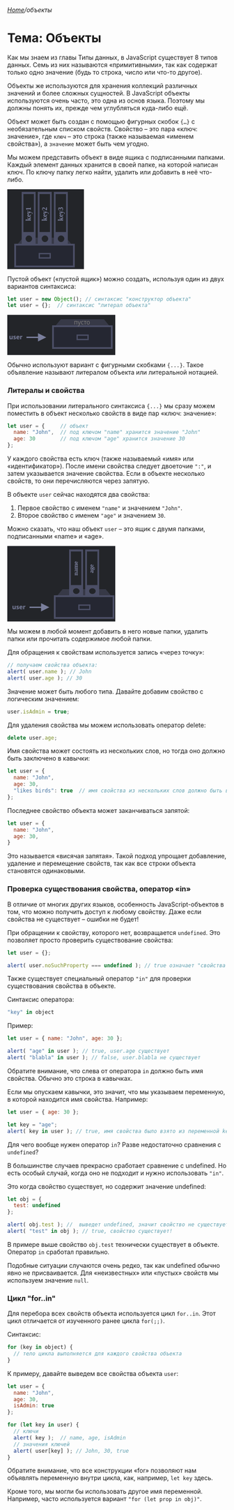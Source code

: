 ###### [Home][домой]/объекты

# Тема: Объекты

Как мы знаем из главы Типы данных, в JavaScript существует 8 типов данных. Семь из них называются «примитивными», так как содержат только одно значение (будь то строка, число или что-то другое).

Объекты же используются для хранения коллекций различных значений и более сложных сущностей. В JavaScript объекты используются очень часто, это одна из основ языка. Поэтому мы должны понять их, прежде чем углубляться куда-либо ещё.

Объект может быть создан с помощью фигурных скобок ```{…}``` с необязательным списком свойств. Свойство – это пара «ключ: значение», где ```ключ``` – это строка (также называемая «именем свойства»), а ```значение``` может быть чем угодно.

Мы можем представить объект в виде ящика с подписанными папками. Каждый элемент данных хранится в своей папке, на которой написан ключ. По ключу папку легко найти, удалить или добавить в неё что-либо.

<svg xmlns="http://www.w3.org/2000/svg" width="176" height="183" viewBox="0 0 176 183"><defs><style>@import url(https://fonts.googleapis.com/css?family=Open+Sans:bold,italic,bolditalic%7CPT+Mono);@font-face{font-family:'PT Mono';font-weight:700;font-style:normal;src:local('PT MonoBold'),url(/font/PTMonoBold.woff2) format('woff2'),url(/font/PTMonoBold.woff) format('woff'),url(/font/PTMonoBold.ttf) format('truetype')}</style></defs><g id="combined" fill="none" fill-rule="evenodd" stroke="none" stroke-width="1"><g id="object.svg"><path fill="#232529" d="M0 0h176v183H0z"/><path id="Rectangle-4-Copy" fill="#4b4e65" stroke="#4b4e65" stroke-width="4" d="M134.063 113l16.667 20H20.27l16.667-20h97.126z" opacity=".5"/><g id="Group-2" transform="translate(33 6)"><g id="Group"><path id="Rectangle-7" fill="#232529" d="M0 0h32v124H0z"/><path id="Combined-Shape" fill="#4b4e65" d="M32 0v124H0V0h32zM16.5 100a7.5 7.5 0 100 15 7.5 7.5 0 000-15zM28 5H4v87h24V5z"/></g><text id="key1" fill="#7a7f9c" font-family="PTMono-Bold, PT Mono" font-size="16" font-weight="bold" transform="rotate(-90 15.5 47.5)"><tspan x="-3.7" y="52.5">key1</tspan></text></g><g id="Group-2-Copy" transform="translate(70 6)"><g id="Group"><path id="Rectangle-7" fill="#232529" d="M0 0h32v124H0z"/><path id="Combined-Shape" fill="#4b4e65" d="M32 0v124H0V0h32zM16.5 100a7.5 7.5 0 100 15 7.5 7.5 0 000-15zM28 5H4v87h24V5z"/></g><text id="key2" fill="#7a7f9c" font-family="PTMono-Bold, PT Mono" font-size="16" font-weight="bold" transform="rotate(-90 15.5 47.5)"><tspan x="-3.7" y="52.5">key2</tspan></text></g><g id="Group-2-Copy-2" transform="translate(107 6)"><g id="Group"><path id="Rectangle-7" fill="#232529" d="M0 0h32v124H0z"/><path id="Combined-Shape" fill="#4b4e65" d="M32 0v124H0V0h32zM16.5 100a7.5 7.5 0 100 15 7.5 7.5 0 000-15zM28 5H4v87h24V5z"/></g><text id="key3" fill="#7a7f9c" font-family="PTMono-Bold, PT Mono" font-size="16" font-weight="bold" transform="rotate(-90 15.5 47.5)"><tspan x="-3.7" y="52.5">key3</tspan></text></g><path id="Rectangle-4" fill="#252732" stroke="#4b4e65" stroke-width="4" d="M18 127h135v50H18z"/><path id="Rectangle-8" stroke="#4b4e65" stroke-width="3" d="M73.5 147.5h25v10h-25z"/></g></g></svg>

Пустой объект («пустой ящик») можно создать, используя один из двух вариантов синтаксиса:
```javascript
let user = new Object(); // синтаксис "конструктор объекта"
let user = {};  // синтаксис "литерал объекта"
```
<svg xmlns="http://www.w3.org/2000/svg" width="248" height="92" viewBox="0 0 248 92"><defs><style>@import url(https://fonts.googleapis.com/css?family=Open+Sans:bold,italic,bolditalic%7CPT+Mono);@font-face{font-family:'PT Mono';font-weight:700;font-style:normal;src:local('PT MonoBold'),url(/font/PTMonoBold.woff2) format('woff2'),url(/font/PTMonoBold.woff) format('woff'),url(/font/PTMonoBold.ttf) format('truetype')}</style></defs><g id="combined" fill="none" fill-rule="evenodd" stroke="none" stroke-width="1"><g id="object-user-empty.svg"><path fill="#232529" d="M0 0h248v92H0z"/><path id="Rectangle-4-Copy" fill="#4b4e65" stroke="#4b4e65" stroke-width="4" d="M221.063 12l16.667 20H107.27l16.667-20h97.126z" opacity=".5"/><path id="Rectangle-4" fill="#252732" stroke="#4b4e65" stroke-width="4" d="M105 26h135v50H105z"/><path id="Rectangle-8" stroke="#4b4e65" stroke-width="3" d="M160.5 46.5h25v10h-25z"/><text id="empty" fill="#82807f" font-family="OpenSans-Regular, Open Sans" font-size="14" font-weight="normal"><tspan x="153" y="22">пусто</tspan></text><text id="user" fill="#7a7f9c" font-family="OpenSans-Bold, Open Sans" font-size="14" font-weight="bold"><tspan x="4" y="56">user</tspan></text><path id="Line-8" fill="#7a7f9c" fill-rule="nonzero" d="M70.5 42l19 9.5-19 9.5v-8H44v-3h26.5v-8z"/></g></g></svg>

Обычно используют вариант с фигурными скобками ```{...}```. Такое объявление называют литералом объекта или литеральной нотацией.

### Литералы и свойства

При использовании литерального синтаксиса ```{...}``` мы сразу можем поместить в объект несколько свойств в виде пар «ключ: значение»:
```javascript
let user = {     // объект
  name: "John",  // под ключом "name" хранится значение "John"
  age: 30        // под ключом "age" хранится значение 30
};
```
У каждого свойства есть ключ (также называемый «имя» или «идентификатор»). После имени свойства следует двоеточие ```":"```, и затем указывается значение свойства. Если в объекте несколько свойств, то они перечисляются через запятую.

В объекте ```user``` сейчас находятся два свойства:

1. Первое свойство с именем ```"name"``` и значением ```"John"```.
2. Второе свойство с именем ```"age"``` и значением ```30```.

Можно сказать, что наш объект ```user``` – это ящик с двумя папками, подписанными «name» и «age».

<svg xmlns="http://www.w3.org/2000/svg" width="248" height="173" viewBox="0 0 248 173"><defs><style>@import url(https://fonts.googleapis.com/css?family=Open+Sans:bold,italic,bolditalic%7CPT+Mono);@font-face{font-family:'PT Mono';font-weight:700;font-style:normal;src:local('PT MonoBold'),url(/font/PTMonoBold.woff2) format('woff2'),url(/font/PTMonoBold.woff) format('woff'),url(/font/PTMonoBold.ttf) format('truetype')}</style></defs><g id="combined" fill="none" fill-rule="evenodd" stroke="none" stroke-width="1"><g id="object-user.svg"><path fill="#232529" d="M0 0h248v173H0z"/><path id="Rectangle-4-Copy" fill="#4b4e65" stroke="#4b4e65" stroke-width="4" d="M225.063 101l16.667 20H111.27l16.667-20h97.126z" opacity=".5"/><g id="Group-2" transform="translate(142 8)"><g id="Group"><path id="Rectangle-7" fill="#232529" d="M0 0h32v110H0z"/><path id="Combined-Shape" fill="#4b4e65" d="M32 0v110H0V0h32zM16.5 88.71c-4.142 0-7.5 2.978-7.5 6.653 0 3.674 3.358 6.653 7.5 6.653 4.142 0 7.5-2.979 7.5-6.653 0-3.675-3.358-6.653-7.5-6.653zM28 4.435H4v77.178h24V4.435z"/></g><text id="name" fill="#7a7f9c" font-family="PTMono-Bold, PT Mono" font-size="14" font-weight="bold" transform="rotate(-90 15.5 42.859)"><tspan x="-1.3" y="47.359">name</tspan></text></g><g id="Group-2-Copy" transform="translate(179 8)"><g id="Group"><path id="Rectangle-7" fill="#232529" d="M0 0h32v110H0z"/><path id="Combined-Shape" fill="#4b4e65" d="M32 0v110H0V0h32zM16.5 88.71c-4.142 0-7.5 2.978-7.5 6.653 0 3.674 3.358 6.653 7.5 6.653 4.142 0 7.5-2.979 7.5-6.653 0-3.675-3.358-6.653-7.5-6.653zM28 4.435H4v77.178h24V4.435z"/></g><text id="age" fill="#7a7f9c" font-family="PTMono-Bold, PT Mono" font-size="14" font-weight="bold" transform="rotate(-90 14.5 41.653)"><tspan x="1.9" y="46.153">age</tspan></text></g><path id="Rectangle-4" fill="#252732" stroke="#4b4e65" stroke-width="4" d="M109 115h135v50H109z"/><path id="Rectangle-8" stroke="#4b4e65" stroke-width="3" d="M164.5 135.5h25v10h-25z"/><text id="user" fill="#7a7f9c" font-family="OpenSans-Bold, Open Sans" font-size="14" font-weight="bold"><tspan x="11" y="145">user</tspan></text><path id="Line-8" fill="#7a7f9c" fill-rule="nonzero" d="M77.5 131l19 9.5-19 9.5v-8H51v-3h26.5v-8z"/></g></g></svg>

Мы можем в любой момент добавить в него новые папки, удалить папки или прочитать содержимое любой папки.

Для обращения к свойствам используется запись «через точку»:
```javascript
// получаем свойства объекта:
alert( user.name ); // John
alert( user.age ); // 30
```
Значение может быть любого типа. Давайте добавим свойство с логическим значением:
```javascript
user.isAdmin = true;
```
Для удаления свойства мы можем использовать оператор delete:
```javascript
delete user.age;
```
Имя свойства может состоять из нескольких слов, но тогда оно должно быть заключено в кавычки:
```javascript
let user = {
  name: "John",
  age: 30,
  "likes birds": true  // имя свойства из нескольких слов должно быть в кавычках
};
```
Последнее свойство объекта может заканчиваться запятой:
```javascript
let user = {
  name: "John",
  age: 30,
}
```
Это называется «висячая запятая». Такой подход упрощает добавление, удаление и перемещение свойств, так как все строки объекта становятся одинаковыми.

### Проверка существования свойства, оператор «in»

В отличие от многих других языков, особенность JavaScript-объектов в том, что можно получить доступ к любому свойству. Даже если свойства не существует – ошибки не будет!

При обращении к свойству, которого нет, возвращается ```undefined```. Это позволяет просто проверить существование свойства:
```javascript
let user = {};

alert( user.noSuchProperty === undefined ); // true означает "свойства нет"
```
Также существует специальный оператор ```"in"``` для проверки существования свойства в объекте.

Синтаксис оператора:
```javascript
"key" in object
```
Пример:
```javascript
let user = { name: "John", age: 30 };

alert( "age" in user ); // true, user.age существует
alert( "blabla" in user ); // false, user.blabla не существует
```
Обратите внимание, что слева от оператора ```in``` должно быть имя свойства. Обычно это строка в кавычках.

Если мы опускаем кавычки, это значит, что мы указываем переменную, в которой находится имя свойства. Например:
```javascript
let user = { age: 30 };

let key = "age";
alert( key in user ); // true, имя свойства было взято из переменной key
```
Для чего вообще нужен оператор ```in```? Разве недостаточно сравнения с ```undefined```?

В большинстве случаев прекрасно сработает сравнение с undefined. Но есть особый случай, когда оно не подходит и нужно использовать ```"in"```.

Это когда свойство существует, но содержит значение undefined:
```javascript
let obj = {
  test: undefined
};

alert( obj.test ); //  выведет undefined, значит свойство не существует?
alert( "test" in obj ); // true, свойство существует!
```
В примере выше свойство ```obj.test``` технически существует в объекте. Оператор ```in``` сработал правильно.

Подобные ситуации случаются очень редко, так как undefined обычно явно не присваивается. Для «неизвестных» или «пустых» свойств мы используем значение ```null```.

### Цикл "for..in"
Для перебора всех свойств объекта используется цикл ```for..in```. Этот цикл отличается от изученного ранее цикла ```for(;;)```.

Синтаксис:
```javascript
for (key in object) {
  // тело цикла выполняется для каждого свойства объекта
}
```
К примеру, давайте выведем все свойства объекта ```user```:
```javascript
let user = {
  name: "John",
  age: 30,
  isAdmin: true
};

for (let key in user) {
  // ключи
  alert( key );  // name, age, isAdmin
  // значения ключей
  alert( user[key] ); // John, 30, true
}
```
Обратите внимание, что все конструкции «for»     позволяют нам объявлять переменную внутри цикла, как, например, ```let key``` здесь.

Кроме того, мы могли бы использовать другое имя переменной. Например, часто используется вариант ```"for (let prop in obj)"```.


[домой]: ../../README.md 'Вернуться на начальную страницу'